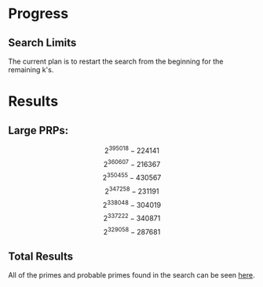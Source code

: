 # Progress
## Search Limits

The current plan is to restart the search from the beginning for the remaining k's.

# Results

## Large PRPs:

$$ \mathsf{2^395018-224141} $$
$$ \mathsf{2^360607-216367} $$
$$ \mathsf{2^350455-430567} $$
$$ \mathsf{2^347258-231191} $$
$$ \mathsf{2^338048-304019} $$
$$ \mathsf{2^337222-340871} $$
$$ \mathsf{2^329058-287681} $$

## Total Results
All of the primes and probable primes found in the search can be seen [here](https://github.com/MathIsFun0/DualRieselProject/tree/primes).
